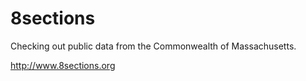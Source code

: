# 8sections
Checking out public data from the Commonwealth of Massachusetts.

http://www.8sections.org
